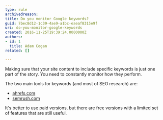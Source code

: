 ```yaml
---
type: rule
archivedreason: 
title: Do you monitor Google keywords?
guid: 7bec8d12-1c39-4ae9-a1bc-eaeaf8315e9f
uri: do-you-monitor-google-keywords
created: 2016-11-25T19:39:24.0000000Z
authors:
- id: 1
  title: Adam Cogan
related: []

---
```


Making sure that your site content to include specific keywords is just one part of the story. You need to constantly monitor how they perform. 

<!--endintro-->

The two main tools for keywords (and most of SEO research) are:

* [ahrefs.com](http&#58;//ahrefs.com/)
* [semrush.com](http&#58;//semrush.com/)


It's better to use paid versions, but there are free versions with a limited set of features that are still useful.
